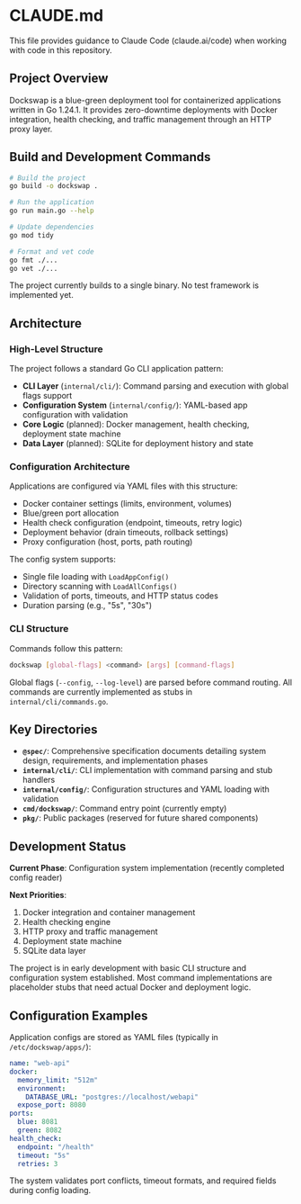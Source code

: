 # CLAUDE.md

This file provides guidance to Claude Code (claude.ai/code) when working with code in this repository.

## Project Overview

Dockswap is a blue-green deployment tool for containerized applications written in Go 1.24.1. It provides zero-downtime deployments with Docker integration, health checking, and traffic management through an HTTP proxy layer.

## Build and Development Commands

```bash
# Build the project
go build -o dockswap .

# Run the application
go run main.go --help

# Update dependencies
go mod tidy

# Format and vet code
go fmt ./...
go vet ./...
```

The project currently builds to a single binary. No test framework is implemented yet.

## Architecture

### High-Level Structure
The project follows a standard Go CLI application pattern:

- **CLI Layer** (`internal/cli/`): Command parsing and execution with global flags support
- **Configuration System** (`internal/config/`): YAML-based app configuration with validation
- **Core Logic** (planned): Docker management, health checking, deployment state machine
- **Data Layer** (planned): SQLite for deployment history and state

### Configuration Architecture
Applications are configured via YAML files with this structure:
- Docker container settings (limits, environment, volumes)
- Blue/green port allocation
- Health check configuration (endpoint, timeouts, retry logic)
- Deployment behavior (drain timeouts, rollback settings)
- Proxy configuration (host, ports, path routing)

The config system supports:
- Single file loading with `LoadAppConfig()`
- Directory scanning with `LoadAllConfigs()`
- Validation of ports, timeouts, and HTTP status codes
- Duration parsing (e.g., "5s", "30s")

### CLI Structure
Commands follow this pattern:
```bash
dockswap [global-flags] <command> [args] [command-flags]
```

Global flags (`--config`, `--log-level`) are parsed before command routing. All commands are currently implemented as stubs in `internal/cli/commands.go`.

## Key Directories

- **`@spec/`**: Comprehensive specification documents detailing system design, requirements, and implementation phases
- **`internal/cli/`**: CLI implementation with command parsing and stub handlers
- **`internal/config/`**: Configuration structures and YAML loading with validation
- **`cmd/dockswap/`**: Command entry point (currently empty)
- **`pkg/`**: Public packages (reserved for future shared components)

## Development Status

**Current Phase**: Configuration system implementation (recently completed config reader)

**Next Priorities**:
1. Docker integration and container management
2. Health checking engine
3. HTTP proxy and traffic management
4. Deployment state machine
5. SQLite data layer

The project is in early development with basic CLI structure and configuration system established. Most command implementations are placeholder stubs that need actual Docker and deployment logic.

## Configuration Examples

Application configs are stored as YAML files (typically in `/etc/dockswap/apps/`):

```yaml
name: "web-api"
docker:
  memory_limit: "512m"
  environment:
    DATABASE_URL: "postgres://localhost/webapi"
  expose_port: 8080
ports:
  blue: 8081
  green: 8082
health_check:
  endpoint: "/health"
  timeout: "5s"
  retries: 3
```

The system validates port conflicts, timeout formats, and required fields during config loading.